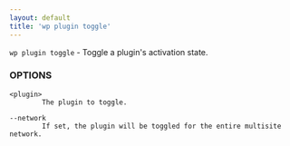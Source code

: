 ```yaml
---
layout: default
title: 'wp plugin toggle'
---
```


`wp plugin toggle` - Toggle a plugin's activation state.

### OPTIONS

	<plugin>
			The plugin to toggle.

	--network
			If set, the plugin will be toggled for the entire multisite network.


